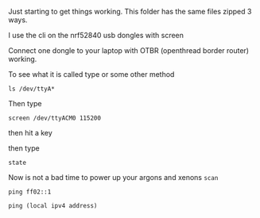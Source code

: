 Just starting to get things working. This folder has the same files zipped 3 ways.

I use the cli on the nrf52840 usb dongles with screen

Connect one dongle to your laptop with OTBR (openthread border router) working.

To see what it is called type or some other method

```ls /dev/ttyA*```

Then type 

```screen /dev/ttyACM0 115200```

then hit a key

then type

```state```


Now is not a bad time to power up your argons and xenons
```scan```

```ping ff02::1 ```


``` ping (local ipv4 address) ```
